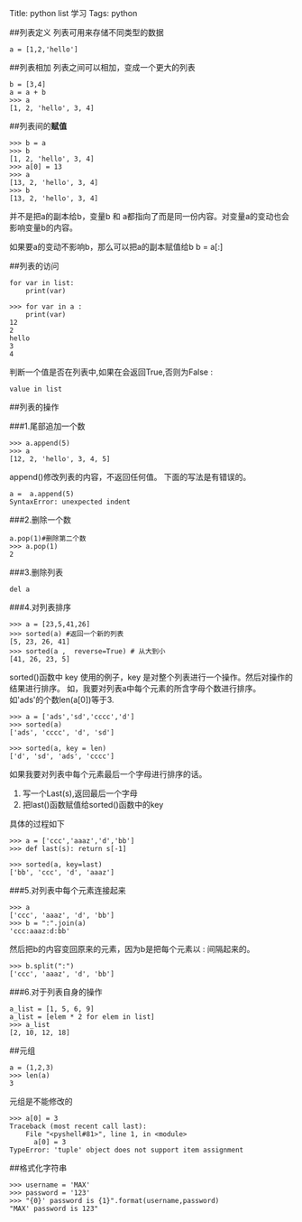 Title: python list 学习
Tags: python


##列表定义
列表可用来存储不同类型的数据
	
	a = [1,2,'hello']
##列表相加
列表之间可以相加，变成一个更大的列表
	
	b = [3,4]
	a = a + b
	>>> a
	[1, 2, 'hello', 3, 4]

##列表间的**赋值**
	
	>>> b = a
	>>> b
	[1, 2, 'hello', 3, 4]
	>>> a[0] = 13
	>>> a
	[13, 2, 'hello', 3, 4]
	>>> b
	[13, 2, 'hello', 3, 4]
并不是把a的副本给b，变量b 和 a都指向了而是同一份内容。对变量a的变动也会影响变量b的内容。

如果要a的变动不影响b，那么可以把a的副本赋值给b
	b = a[:]

##列表的访问
		
	for var in list:
		print(var)

	>>> for var in a :
		print(var)
	12
	2
	hello
	3
	4

判断一个值是否在列表中,如果在会返回True,否则为False :
	
	value in list 

##列表的操作

###1.尾部追加一个数
	
	>>> a.append(5)
	>>> a
	[12, 2, 'hello', 3, 4, 5]
append()修改列表的内容，不返回任何值。 下面的写法是有错误的。
	
	a =  a.append(5)
	SyntaxError: unexpected indent
###2.删除一个数
	
	a.pop(1)#删除第二个数
	>>> a.pop(1)
	2
###3.删除列表
	
	del a
###4.对列表排序
   
	>>> a = [23,5,41,26]
	>>> sorted(a) #返回一个新的列表
	[5, 23, 26, 41]
    >>> sorted(a ,	reverse=True) # 从大到小
	[41, 26, 23, 5]

sorted()函数中 key 使用的例子，key 是对整个列表进行一个操作。然后对操作的结果进行排序。
如，我要对列表a中每个元素的所含字母个数进行排序。如'ads'的个数len(a[0])等于3.

	>>> a = ['ads','sd','cccc','d']
	>>> sorted(a)
	['ads', 'cccc', 'd', 'sd']

	>>> sorted(a, key = len)
	['d', 'sd', 'ads', 'cccc']

如果我要对列表中每个元素最后一个字母进行排序的话。

1. 写一个Last(s),返回最后一个字母
2. 把last()函数赋值给sorted()函数中的key

具体的过程如下

	>>> a = ['ccc','aaaz','d','bb']
	>>> def last(s): return s[-1]

	>>> sorted(a, key=last)
	['bb', 'ccc', 'd', 'aaaz']

###5.对列表中每个元素连接起来
	
	>>> a
	['ccc', 'aaaz', 'd', 'bb']
	>>> b = ":".join(a)
	'ccc:aaaz:d:bb'

然后把b的内容变回原来的元素，因为b是把每个元素以 : 间隔起来的。
	
	>>> b.split(":")
	['ccc', 'aaaz', 'd', 'bb']

###6.对于列表自身的操作

	a_list = [1, 5, 6, 9]
	a_list = [elem * 2 for elem in list]
	>>> a_list
	[2, 10, 12, 18]



##元组

	a = (1,2,3)
	>>> len(a)
	3
元组是不能修改的
	
	>>> a[0] = 3
	Traceback (most recent call last):
  		File "<pyshell#81>", line 1, in <module>
    	  a[0] = 3
	TypeError: 'tuple' object does not support item assignment

##格式化字符串

	>>> username = 'MAX'
	>>> password = '123'
	>>> "{0}' password is {1}".format(username,password)
	"MAX' password is 123"


